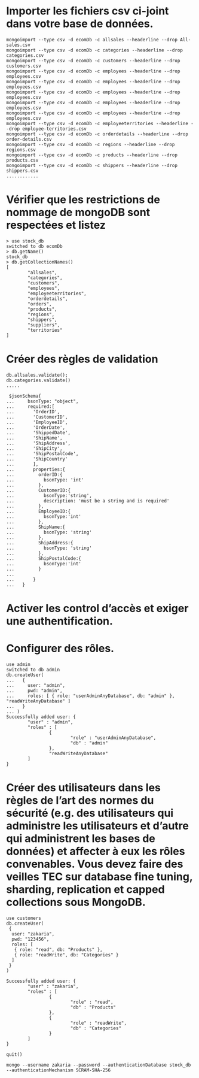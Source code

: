 # Importer les fichiers csv ci-joint dans votre base de données.
```
mongoimport --type csv -d ecomDb -c allsales --headerline --drop All-sales.csv
mongoimport --type csv -d ecomDb -c categories --headerline --drop categories.csv
mongoimport --type csv -d ecomDb -c customers --headerline --drop customers.csv
mongoimport --type csv -d ecomDb -c employees --headerline --drop employees.csv
mongoimport --type csv -d ecomDb -c employees --headerline --drop employees.csv
mongoimport --type csv -d ecomDb -c employees --headerline --drop employees.csv
mongoimport --type csv -d ecomDb -c employees --headerline --drop employees.csv
mongoimport --type csv -d ecomDb -c employees --headerline --drop employees.csv
mongoimport --type csv -d ecomDb -c employeeterritories --headerline --drop employee-territories.csv
mongoimport --type csv -d ecomDb -c orderdetails --headerline --drop order-details.csv
mongoimport --type csv -d ecomDb -c regions --headerline --drop regions.csv
mongoimport --type csv -d ecomDb -c products --headerline --drop products.csv
mongoimport --type csv -d ecomDb -c shippers --headerline --drop shippers.csv
............
```
# Vérifier que les restrictions de nommage de mongoDB sont respectées et listez
```
> use stock_db
switched to db ecomDb
> db.getName()
stock_db
> db.getCollectionNames()
[
        "allsales",
        "categories",
        "customers",
        "employees",
        "employeeterritories",
        "orderdetails",
        "orders",
        "products",
        "regions",
        "shippers",
        "suppliers",
        "territories"
]
```
# Créer des règles de validation
```
db.allsales.validate();
db.categories.validate()
.....
```

```
 $jsonSchema{
...     bsonType: "object",
...     required:[
...       'OrderID',
...       'CustomerID',
...       'EmployeeID',
...       'OrderDate',
...       'ShippedDate',
...       'ShipName',
...       'ShipAddress',
...       'ShipCity',
...       'ShipPostalCode',
...       'ShipCountry'
...       ],
...       properties:{
...         orderID:{
...           bsonType: 'int'
...         },
...         CustomerID:{
...           bsonType:'string',
...           description: 'must be a string and is required'
...         },
...         EmployeeID:{
...           bsonType:'int'
...         },
...         ShipName:{
...           bsonType: 'string'
...         },
...         ShipAddress:{
...           bsonType: 'string'
...         },
...         ShipPostalCode:{
...           bsonType:'int'
...         }
...
...       }
...   }
```
# Activer les control d’accès et exiger une authentification.
#  Configurer des rôles.

```
use admin
switched to db admin
db.createUser(
...   {
...     user: "admin",
...     pwd: "admin",
...     roles: [ { role: "userAdminAnyDatabase", db: "admin" }, "readWriteAnyDatabase" ]
...   }
... )
Successfully added user: {
        "user" : "admin",
        "roles" : [
                {
                        "role" : "userAdminAnyDatabase",
                        "db" : "admin"
                },
                "readWriteAnyDatabase"
        ]
}

```
# Créer des utilisateurs dans les règles de l’art des normes du sécurité (e.g. des utilisateurs qui administre les utilisateurs et d’autre qui administrent les bases de données) et affecter à eux les rôles convenables. Vous devez faire des veilles TEC sur database fine tuning, sharding, replication et capped collections sous MongoDB.



```
use customers
db.createUser(
 {
  user: "zakaria",
  pwd: "123456",
  roles: [
   { role: "read", db: "Products" },
   { role: "readWrite", db: "Categories" }
  ]
 }
)
```
```
Successfully added user: {
        "user" : "zakaria",
        "roles" : [
                {
                        "role" : "read",
                        "db" : "Products"
                },
                {
                        "role" : "readWrite",
                        "db" : "Categories"
                }
        ]
}
```
```
quit()
```
```
mongo --username zakaria --password --authenticationDatabase stock_db --authenticationMechanism SCRAM-SHA-256
```
